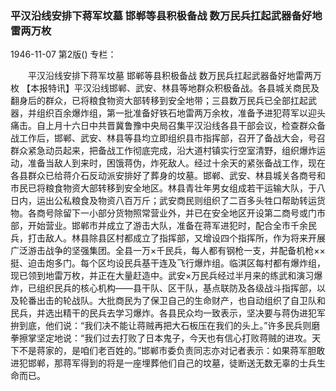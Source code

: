 ### 平汉沿线安排下蒋军坟墓  邯郸等县积极备战  数万民兵扛起武器备好地雷两万枚

1946-11-07
第2版()
专栏：

　　平汉沿线安排下蒋军坟墓
    邯郸等县积极备战
    数万民兵扛起武器备好地雷两万枚
    【本报特讯】平汉沿线邯郸、武安、林县等地群众积极备战。各县城关商民及翻身后的群众，已将粮食物资大部转移到安全地带；三县数万民兵已全部扛起武器，并组织百余爆炸组，第一批准备好铁石地雷两万余枚，准备予进犯蒋军以迎头痛击。自上月十六日中共晋冀鲁豫中央局召集平汉沿线各县干部会议，检查群众备战工作后，邯郸、武安、林县等县均立即组织县市指挥部，召开了备战大会，号召群众紧急动员起来，把备战工作彻底完成，沿大道村镇实行空室清野，组织爆炸运动，准备当敌人到来时，困饿蒋伪，炸死敌人。经过十余天的紧张备战工作，现在各县群众已给蒋介石反动派安排好了葬身的坟墓。邯郸、武安、林县城关各商号和市民已将粮食物资大部转移到安全地区。林县青壮年男女组成若干运输大队，于八日内，运出公私粮食及物资八百万斤；武安商民则组织了二百多头牲口帮助转运货物。各商号除留下一小部分货物照常营业外，并已在安全地区开设第二商号或门市部，开始营业。邯郸市并成立了游击大队，准备在蒋军进犯时，配合全市千余民兵，打击敌人。林县除县区村都成立了指挥部，又增设四个指挥所，作为将来开展广泛游击战争的坚强集团。全县一万×千民兵，每人都有钢枪一支，并配备机枪××挺、迫击炮多门。每个区均设民兵基干连及飞行爆炸组。临淇区每村都有爆炸组，现已领到地雷万枚，并正在大量赶造中。武安×万民兵经过半月来的练武和演习爆炸，已组织民兵的核心机构——县干队、区干队，基点联防及各级战斗指挥部，以及轮番出击的轮战队。大批商民为了保卫自己的生命财产，也自动组织了自卫队和民兵，并选出精干的民兵去学习爆炸。各县民众均一致表示，坚决要与蒋伪进犯军拚到底，他们说：“我们决不能让蒋贼再把大石板压在我们的头上。”许多民兵则磨拳擦掌坚定地说：“我们过去打败了日本鬼子，今天也有信心打败蒋贼的进攻。天下不是蒋家的，是咱们老百姓的。”邯郸市委负责同志亦对记者表示：如果蒋军胆敢进犯邯郸，那蒋军得到的将是一座埋葬他们自己的坟墓，徒断送无数无辜的士兵生命而已。
